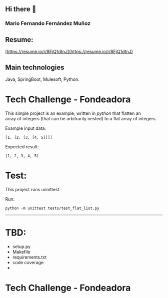 ## Hi there 👋
### Mario Fernando Fernández Muñoz
## Resume: 
[https://resume.io/r/8EjQ1dtnJ](https://resume.io/r/8EjQ1dtnJ)
## Main technologies
Java, SpringBoot, Mulesoft, Python.

Tech Challenge - Fondeadora
========================

This simple project is an example, written in *_python_* that flatten an <br>
array of integers (that can be arbitrarily nested) to a flat array of integers.


Example input data:
```
[1, [2, [3, [4, 5]]]]
```

Expected result:
```
[1, 2, 3, 4, 5]
```

Test:
========================
This project runs unnittest.

Run:
```
python -m unittest tests/test_flat_list.py 
``` 

---------------
TBD:
========================
 * setup.py
 * Makefile
 * requirements.txt
 * code coverage
 * 

Tech Challenge - Fondeadora
========================